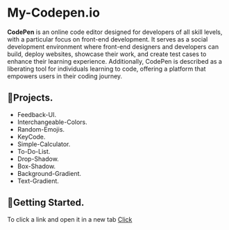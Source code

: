 
# My-Codepen.io

**CodePen** is an online code editor designed for developers of all skill levels, with a particular focus on front-end development. It serves as a social development environment where front-end designers and developers can build, deploy websites, showcase their work, and create test cases to enhance their learning experience. Additionally, CodePen is described as a liberating tool for individuals learning to code, offering a platform that empowers users in their coding journey.

## 🚀Projects.

- Feedback-UI.
- Interchangeable-Colors.
- Random-Emojis.
- KeyCode.
- Simple-Calculator.
- To-Do-List.
- Drop-Shadow.
- Box-Shadow.
- Background-Gradient.
- Text-Gradient.

## 👀Getting Started.

To click a link and open it in a new tab [Click](https://codepen.io/vaibhavdhok)

